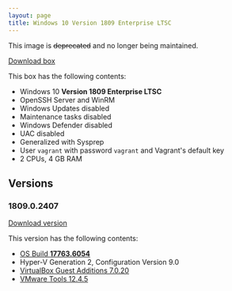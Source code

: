 ```yaml
---
layout: page
title: Windows 10 Version 1809 Enterprise LTSC
---
```


This image is ~~deprecated~~ and no longer being maintained.

[Download box][Box]

This box has the following contents:

- Windows 10 **Version 1809 Enterprise LTSC**
- OpenSSH Server and WinRM
- Windows Updates disabled
- Maintenance tasks disabled
- Windows Defender disabled
- UAC disabled
- Generalized with Sysprep
- User `vagrant` with password `vagrant` and Vagrant's default key
- 2 CPUs, 4 GB RAM

[Box]: https://portal.cloud.hashicorp.com/vagrant/discover/gusztavvargadr/windows-10-1809-enterprise-ltsc

## Versions

### 1809.0.2407

[Download version][Version180902407]

This version has the following contents:

- [OS Build **17763.6054**](https://support.microsoft.com/en-us/help/5040430)
- Hyper-V Generation 2, Configuration Version 9.0
- [VirtualBox Guest Additions 7.0.20](https://www.virtualbox.org/wiki/Changelog-7.0#v20)
- [VMware Tools 12.4.5](https://techdocs.broadcom.com/us/en/vmware-cis/vsphere/tools/12-4-0/release-notes/vmware-tools-1245-release-notes.html)

[Version180902407]: https://portal.cloud.hashicorp.com/vagrant/discover/gusztavvargadr/windows-10-1809-enterprise-ltsc/versions/1809.0.2407
